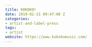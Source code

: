 ```yaml
---
title: KOKOKO!
date: 2019-02-21 09:47:00 Z
categories:
- artist-and-label-press
tags:
- artist
website: https://www.kokokomusic.com/
---
```


